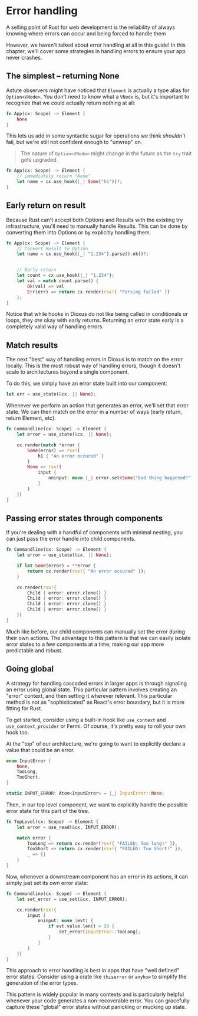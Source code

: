 # Error handling

A selling point of Rust for web development is the reliability of always knowing where errors can occur and being forced to handle them

However, we haven't talked about error handling at all in this guide! In this chapter, we'll cover some strategies in handling errors to ensure your app never crashes.



## The simplest – returning None

Astute observers might have noticed that `Element` is actually a type alias for `Option<VNode>`. You don't need to know what a `VNode` is, but it's important to recognize that we could actually return nothing at all:

```rust
fn App(cx: Scope) -> Element {
    None
}
```

This lets us add in some syntactic sugar for operations we think *shouldn't* fail, but we're still not confident enough to "unwrap" on.

> The nature of `Option<VNode>` might change in the future as the `try` trait gets upgraded.

```rust
fn App(cx: Scope) -> Element {
    // immediately return "None"
    let name = cx.use_hook(|_| Some("hi"))?;
}
```

## Early return on result

Because Rust can't accept both Options and Results with the existing try infrastructure, you'll need to manually handle Results. This can be done by converting them into Options or by explicitly handling them.

```rust
fn App(cx: Scope) -> Element {
    // Convert Result to Option
    let name = cx.use_hook(|_| "1.234").parse().ok()?;


    // Early return
    let count = cx.use_hook(|_| "1.234");
    let val = match count.parse() {
        Ok(val) => val
        Err(err) => return cx.render(rsx!{ "Parsing failed" })
    };
}
```

Notice that while hooks in Dioxus do not like being called in conditionals or loops, they *are* okay with early returns. Returning an error state early is a completely valid way of handling errors.


## Match results

The next "best" way of handling errors in Dioxus is to match on the error locally. This is the most robust way of handling errors, though it doesn't scale to architectures beyond a single component.

To do this, we simply have an error state built into our component:

```rust
let err = use_state(&cx, || None);
```

Whenever we perform an action that generates an error, we'll set that error state. We can then match on the error in a number of ways (early return, return Element, etc).


```rust
fn Commandline(cx: Scope) -> Element {
    let error = use_state(&cx, || None);

    cx.render(match *error {
        Some(error) => rsx!(
            h1 { "An error occured" }
        )
        None => rsx!(
            input {
                oninput: move |_| error.set(Some("bad thing happened!")),
            }
        )
    })
}
```

## Passing error states through components

If you're dealing with a handful of components with minimal nesting, you can just pass the error handle into child components.

```rust
fn Commandline(cx: Scope) -> Element {
    let error = use_state(&cx, || None);

    if let Some(error) = **error {
        return cx.render(rsx!{ "An error occured" });
    }

    cx.render(rsx!{
        Child { error: error.clone() }
        Child { error: error.clone() }
        Child { error: error.clone() }
        Child { error: error.clone() }
    })
}
```

Much like before, our child components can manually set the error during their own actions. The advantage to this pattern is that we can easily isolate error states to a few components at a time, making our app more predictable and robust.

## Going global

A strategy for handling cascaded errors in larger apps is through signaling an error using global state. This particular pattern involves creating an "error" context, and then setting it wherever relevant. This particular method is not as "sophisticated" as React's error boundary, but it is more fitting for Rust.

To get started, consider using a built-in hook like `use_context` and `use_context_provider` or Fermi. Of course, it's pretty easy to roll your own hook too.

At the "top" of our architecture, we're going to want to explicitly declare a value that could be an error.


```rust
enum InputError {
    None,
    TooLong,
    TooShort,
}

static INPUT_ERROR: Atom<InputError> = |_| InputError::None;
```

Then, in our top level component, we want to explicitly handle the possible error state for this part of the tree.

```rust
fn TopLevel(cx: Scope) -> Element {
    let error = use_read(&cx, INPUT_ERROR);

    match error {
        TooLong => return cx.render(rsx!{ "FAILED: Too long!" }),
        TooShort => return cx.render(rsx!{ "FAILED: Too Short!" }),
        _ => {}
    }
}
```

Now, whenever a downstream component has an error in its actions, it can simply just set its own error state:

```rust
fn Commandline(cx: Scope) -> Element {
    let set_error = use_set(&cx, INPUT_ERROR);

    cx.render(rsx!{
        input {
            oninput: move |evt| {
                if evt.value.len() > 20 {
                    set_error(InputError::TooLong);
                }
            }
        }
    })
}
```

This approach to error handling is best in apps that have "well defined" error states. Consider using a crate like `thiserror` or `anyhow` to simplify the generation of the error types.

This pattern is widely popular in many contexts and is particularly helpful whenever your code generates a non-recoverable error. You can gracefully capture these "global" error states without panicking or mucking up state.
